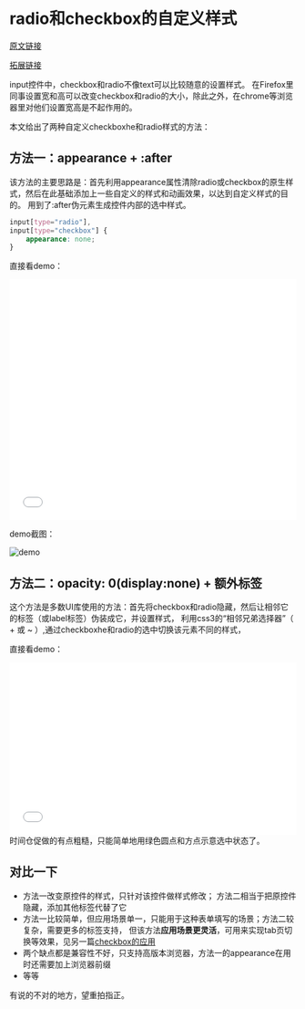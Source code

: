 # radio和checkbox的自定义样式

[原文链接](https://denzel.netlify.com/css/styled_switch.html)

[拓展链接](use_of_checkbox.html)


input控件中，checkbox和radio不像text可以比较随意的设置样式。
在Firefox里同事设置宽和高可以改变checkbox和radio的大小，除此之外，在chrome等浏览器里对他们设置宽高是不起作用的。

本文给出了两种自定义checkboxhe和radio样式的方法：

## 方法一：appearance + :after
该方法的主要思路是：首先利用appearance属性清除radio或checkbox的原生样式，然后在此基础添加上一些自定义的样式和动画效果，以达到自定义样式的目的。
用到了:after伪元素生成控件内部的选中样式。

```css
input[type="radio"],
input[type="checkbox"] {
	appearance: none;
}
```

直接看demo：

<iframe height='422' scrolling='no' title='styled switch' src='//codepen.io/_tianxia/embed/deQBXv/?height=422&theme-id=dark&default-tab=css,result&embed-version=2' frameborder='no' allowtransparency='true' allowfullscreen='true' style='width: 100%;'>See the Pen <a href='https://codepen.io/_tianxia/pen/deQBXv/'>styled switch</a> by tianxia (<a href='https://codepen.io/_tianxia'>@_tianxia</a>) on <a href='https://codepen.io'>CodePen</a>.</iframe>

demo截图：

![demo](http://p8rbt50i2.bkt.clouddn.com/blogswitch001.gif)


## 方法二：opacity: 0(display:none) + 额外标签
这个方法是多数UI库使用的方法：首先将checkbox和radio隐藏，然后让相邻它的标签（或label标签）伪装成它，并设置样式，
利用css3的“相邻兄弟选择器”（ + 或  ~ ）,通过checkboxhe和radio的选中切换该元素不同的样式，

直接看demo：

<iframe height='302' scrolling='no' title='styled switch 2' src='//codepen.io/_tianxia/embed/jxdKKL/?height=302&theme-id=dark&default-tab=css,result&embed-version=2' frameborder='no' allowtransparency='true' allowfullscreen='true' style='width: 100%;'>See the Pen <a href='https://codepen.io/_tianxia/pen/jxdKKL/'>styled switch 2</a> by tianxia (<a href='https://codepen.io/_tianxia'>@_tianxia</a>) on <a href='https://codepen.io'>CodePen</a>.</iframe>
时间仓促做的有点粗糙，只能简单地用绿色圆点和方点示意选中状态了。

## 对比一下

- 方法一改变原控件的样式，只针对该控件做样式修改； 方法二相当于把原控件隐藏，添加其他标签代替了它
- 方法一比较简单，但应用场景单一，只能用于这种表单填写的场景；方法二较复杂，需要更多的标签支持，
但该方法**应用场景更灵活**，可用来实现tab页切换等效果，见另一篇[checkbox的应用](use_of_checkbox.html)
- 两个缺点都是兼容性不好，只支持高版本浏览器，方法一的appearance在用时还需要加上浏览器前缀
- 等等

有说的不对的地方，望重拍指正。


<!-- <comment-tool></comment-tool> -->